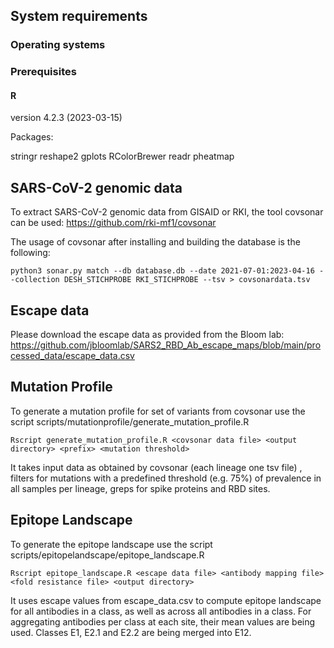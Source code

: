 

## System requirements 


### Operating systems

### Prerequisites

#### R 
version 4.2.3 (2023-03-15)

Packages:

stringr
reshape2
gplots
RColorBrewer
readr
pheatmap





## SARS-CoV-2 genomic data 
To extract SARS-CoV-2 genomic data from GISAID or RKI, the tool covsonar can be used:
https://github.com/rki-mf1/covsonar

The usage of covsonar after installing and building the database is the following:

```
python3 sonar.py match --db database.db --date 2021-07-01:2023-04-16 --collection DESH_STICHPROBE RKI_STICHPROBE --tsv > covsonardata.tsv
```


## Escape data
Please download the escape data as provided from the Bloom lab:
https://github.com/jbloomlab/SARS2_RBD_Ab_escape_maps/blob/main/processed_data/escape_data.csv


## Mutation Profile
To generate a mutation profile for set of variants from covsonar use the script scripts/mutationprofile/generate_mutation_profile.R

```
Rscript generate_mutation_profile.R <covsonar data file> <output directory> <prefix> <mutation threshold>
```

It takes input data as obtained by covsonar (each lineage one tsv file) , filters for mutations with a predefined threshold (e.g. 75%) of prevalence in all samples per lineage,
greps for spike proteins and RBD sites. 


## Epitope Landscape 
To generate the epitope landscape use the script scripts/epitopelandscape/epitope_landscape.R

```
Rscript epitope_landscape.R <escape data file> <antibody mapping file> <fold resistance file> <output directory>
```

It uses escape values from escape_data.csv to compute epitope landscape for all antibodies in a class, as well as across all antibodies in a class. 
For aggregating antibodies per class at each site, their mean values are being used. Classes E1, E2.1 and E2.2 are being merged into E12.


